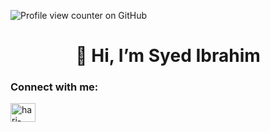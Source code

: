 ![Profile view counter on GitHub](https://komarev.com/ghpvc/?username=syed-tp)
<h1 align="center">👋 Hi, I’m Syed Ibrahim</h1>
<h3 align="left">Connect with me:</h3>
<p align="left">
<a href="https://www.linkedin.com/in/syed-ibrahim-thasthahir-904574216" target="blank"><img align="center" src="https://raw.githubusercontent.com/rahuldkjain/github-profile-readme-generator/master/src/images/icons/Social/linked-in-alt.svg" alt="hari-haran-3019371b5" height="30" width="40" /></a>
</p>

<!---
Syed-TP0146/Syed-TP0146 is a ✨ special ✨ repository because its `README.md` (this file) appears on your GitHub profile.
You can click the Preview link to take a look at your changes.
--->
